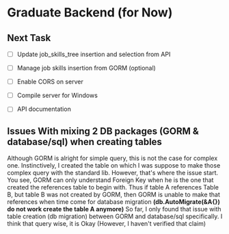 # Graduate Backend (for Now)

## Next Task 

- [ ] Update job_skills_tree insertion and selection from API
- [ ] Manage job skills insertion from GORM (optional)

- [ ] Enable CORS on server
- [ ] Compile server for Windows
- [ ] API documentation

## Issues With mixing 2 DB packages (GORM & database/sql) when creating tables

Although GORM is alright for simple query, this is not the case for complex one.
Instinctively, I created the table on which I was suppose to make those complex query with the standard lib.
However, that's where the issue start. You see, GORM can only understand Foreign Key when he is the one that created the references table to begin with.
Thus if table A references Table B, but table B was not created by GORM, then GORM is unable to make that references when time come for database migration **(db.AutoMigrate(&A{}) do not work create the table A anymore)**
So far, I only found that issue with table creation (db migration) between GORM and database/sql specifically.
I think that query wise, it is Okay (However, I haven't verified that claim)

